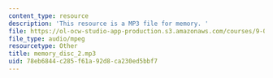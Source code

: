 ```yaml
---
content_type: resource
description: 'This resource is a MP3 file for memory. '
file: https://ol-ocw-studio-app-production.s3.amazonaws.com/courses/9-00sc-introduction-to-psychology-fall-2011/78eb6844c285f61a92d8ca230ed5bbf7_memory_disc_2.mp3
file_type: audio/mpeg
resourcetype: Other
title: memory_disc_2.mp3
uid: 78eb6844-c285-f61a-92d8-ca230ed5bbf7
---
```

